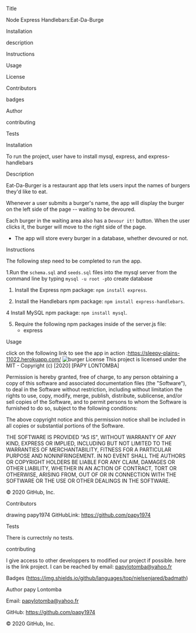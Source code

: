 Title

Node Express Handlebars:Eat-Da-Burge

Installation

description

Instructions

Usage

License

Contributors

badges

Author

contributing

Tests

Installation

To run the project, user have to install mysql, express, and express-handlebars

Description

Eat-Da-Burger is a restaurant app that lets users input the names of burgers they'd like to eat.

Whenever a user submits a burger's name, the app will display the burger on the left side of the page -- waiting to be devoured.

 Each burger in the waiting area also has a `Devour it!` button. When the user clicks it, the burger will move to the right side of the page.

* The app will store every burger in a database, whether devoured or not.


Instructions

The following step need to be completed to run the app.


1.Run the `schema.sql` and `seeds.sql` files into the mysql server from the command line by typing  `mysql -u root -p`to create database

1. Install the Express npm package: `npm install express`.

3. Install the Handlebars npm package: `npm install express-handlebars`.

4 Install MySQL npm package: `npm install mysql`.

5. Require the following npm packages inside of the server.js file:
   * express



Usage

click on the following link to see the app in action :https://sleepy-plains-11022.herokuapp.com/
![burger](https://user-images.githubusercontent.com/58053159/84224104-a99c2900-aaa9-11ea-9d51-5230822270fa.png)
License This project is licensed under the MIT - Copyright (c) [2020] [PAPY LONTOMBA]

Permission is hereby granted, free of charge, to any person obtaining a copy of this software and associated documentation files (the "Software"), to deal in the Software without restriction, including without limitation the rights to use, copy, modify, merge, publish, distribute, sublicense, and/or sell copies of the Software, and to permit persons to whom the Software is furnished to do so, subject to the following conditions:

The above copyright notice and this permission notice shall be included in all copies or substantial portions of the Software.

THE SOFTWARE IS PROVIDED "AS IS", WITHOUT WARRANTY OF ANY KIND, EXPRESS OR IMPLIED, INCLUDING BUT NOT LIMITED TO THE WARRANTIES OF MERCHANTABILITY, FITNESS FOR A PARTICULAR PURPOSE AND NONINFRINGEMENT. IN NO EVENT SHALL THE AUTHORS OR COPYRIGHT HOLDERS BE LIABLE FOR ANY CLAIM, DAMAGES OR OTHER LIABILITY, WHETHER IN AN ACTION OF CONTRACT, TORT OR OTHERWISE, ARISING FROM, OUT OF OR IN CONNECTION WITH THE SOFTWARE OR THE USE OR OTHER DEALINGS IN THE SOFTWARE.

© 2020 GitHub, Inc.

Contributors

drawing papy1974 GitHubLink: https://github.com/papy1974

Tests

There is currectnly no tests.

contributing

I give access to other developpers to modified our project if possible. here is the link project. I can be reached by email: papylotomba@yahoo.fr

Badges (https://img.shields.io/github/languages/top/nielsenjared/badmath)

Author papy Lontomba

Email: papylotomba@yahoo.fr

GitHub: https://github.com/papy1974

© 2020 GitHub, Inc.
